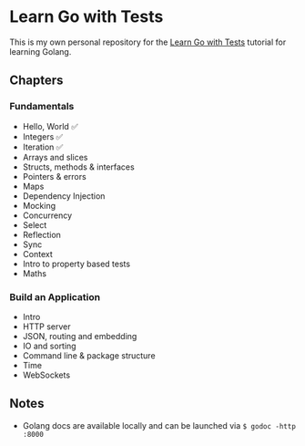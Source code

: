 # Learn Go with Tests

This is my own personal repository for the [Learn Go with Tests](https://quii.gitbook.io/learn-go-with-tests/) tutorial for learning Golang.

## Chapters

### Fundamentals

* Hello, World ✅
* Integers ✅
* Iteration ✅
* Arrays and slices
* Structs, methods & interfaces
* Pointers & errors
* Maps
* Dependency Injection
* Mocking
* Concurrency
* Select
* Reflection
* Sync
* Context
* Intro to property based tests
* Maths

### Build an Application

* Intro
* HTTP server
* JSON, routing and embedding
* IO and sorting
* Command line & package structure
* Time
* WebSockets

## Notes

* Golang docs are available locally and can be launched via `$ godoc -http :8000`
